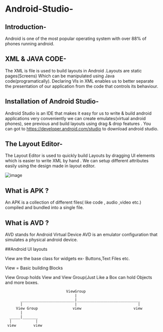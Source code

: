 # Android-Studio-

## Introduction- 

 Android is one of the most popular operating system with over 88% of phones running android.
 
 
## XML & JAVA CODE-
 
 The XML is file is used to build layouts in Android .Layouts are static pages(Screens) Which can be manipulated using Java code(programatically).
 Declaring VIs  in XML enables us to better separate the presentation of our application from the code that controls its behaviour.
 
## Installation of Android Studio-
 
 Android Studio is an IDE that makes it easy for us to write & build android applications very conveniently
 we can create emulates(virtual android phones), see previous and build layouts using drag & drop features .
 You can got to  https://developer.android.com/studio to download android studio.
 
 
 ## The Layout Editor-
 
 The Layout Editor is used to quickly build Layouts by dragging UI elements which is easier to write XML by hand .
 We can setup different attributes easily using the design made in layout editor.
 
 
 
 
 ![image](https://user-images.githubusercontent.com/71562703/110642788-5e9a7800-81d9-11eb-9071-3f045b321240.png)

 
 ## What is APK ?
 
 An APK is a collection of different files( like code , audio  ,video etc.) compiled and bundled into a single file.
 
 
 ## What is AVD ?
 
 AVD stands for Android Virtual Device AVD is an emulator configuration that simulates  a physical android device.
 
 
 ##Android UI layouts 
 
 View are the base class for widgets ex- Buttons,Text Files etc.
 
 View = Basic building Blocks 
 
 View Group holds View and View Group(Just Like a  Box can hold  Objects and more boxes.
 
                                ViewGroup
                                    |
           _________________________|_____________________________
           |                        |                            |
         View Group                view                        view
           |
      _____|_______
      |           |
     view        view
           
 
 
 
 
 
 
 
 
